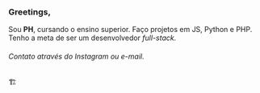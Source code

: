 ### Greetings,

Sou **PH**, cursando o ensino superior.
Faço projetos em JS, Python e PHP. Tenho a meta de ser um desenvolvedor *full-stack.*
###### Contato através do Instagram ou e-mail.

🏗️
